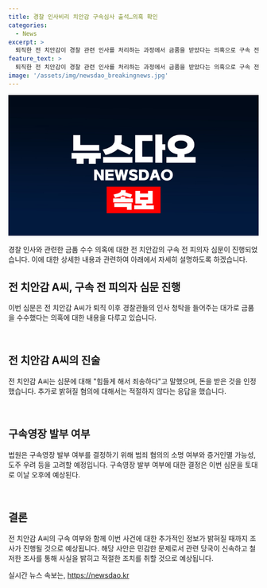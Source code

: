 ```yaml
---
title: 경찰 인사비리 치안감 구속심사 출석…의혹 확인
categories:
  - News
excerpt: >
  퇴직한 전 치안감이 경찰 관련 인사를 처리하는 과정에서 금품을 받았다는 의혹으로 구속 전 피의자 심문을 받았다. 혐의를 직접 인정하며 힘들게 해서 죄송하다고 말했으며, 추가 혐의에 관해선 적절하지 않다는 입장을 밝혔다. 대구지법은 증거 인멸 가능성과 도주 우려 등을 고려해 구속 여부를 결정할 예정이다. 인물 중심의 스캔들과 범죄 혐의로 사람들의 이목을 사로잡는 요약문이다.
feature_text: >
  퇴직한 전 치안감이 경찰 관련 인사를 처리하는 과정에서 금품을 받았다는 의혹으로 구속 전 피의자 심문을 받았다. 혐의를 직접 인정하며 힘들게 해서 죄송하다고 말했으며, 추가 혐의에 관해선 적절하지 않다는 입장을 밝혔다. 대구지법은 증거 인멸 가능성과 도주 우려 등을 고려해 구속 여부를 결정할 예정이다. 인물 중심의 스캔들과 범죄 혐의로 사람들의 이목을 사로잡는 요약문이다.
image: '/assets/img/newsdao_breakingnews.jpg'
---
```


<p><img src="/assets/img/newsdao_breakingnews.jpg" alt="cryptoinkorea 속보" /></p>

<p>경찰 인사와 관련한 금품 수수 의혹에 대한 전 치안감의 구속 전 피의자 심문이 진행되었습니다. 이에 대한 상세한 내용과 관련하여 아래에서 자세히 설명하도록 하겠습니다.</p>

<h2 data-ke-size="size26">전 치안감 A씨, 구속 전 피의자 심문 진행</h2>

<p>이번 심문은 전 치안감 A씨가 퇴직 이후 경찰관들의 인사 청탁을 들어주는 대가로 금품을 수수했다는 의혹에 대한 내용을 다루고 있습니다.</p>

<p data-ke-size="size16">&nbsp;</p>

<h2 data-ke-size="size26">전 치안감 A씨의 진술</h2>

<p>전 치안감 A씨는 심문에 대해 "힘들게 해서 죄송하다"고 말했으며, 돈을 받은 것을 인정했습니다. 추가로 밝혀질 혐의에 대해서는 적절하지 않다는 응답을 했습니다.</p>

<p data-ke-size="size16">&nbsp;</p>

<h2 data-ke-size="size26">구속영장 발부 여부</h2>

<p>법원은 구속영장 발부 여부를 결정하기 위해 범죄 혐의의 소명 여부와 증거인멸 가능성, 도주 우려 등을 고려할 예정입니다. 구속영장 발부 여부에 대한 결정은 이번 심문을 토대로 이날 오후에 예상된다.</p>

<p data-ke-size="size16">&nbsp;</p>

<h2 data-ke-size="size26">결론</h2>

<p>전 치안감 A씨의 구속 여부와 함께 이번 사건에 대한 추가적인 정보가 밝혀질 때까지 조사가 진행될 것으로 예상됩니다. 해당 사안은 민감한 문제로서 관련 당국이 신속하고 철저한 조사를 통해 사실을 밝히고 적절한 조치를 취할 것으로 예상됩니다.</p>
실시간 뉴스 속보는, <a href="https://newsdao.kr" rel="dofollow">https://newsdao.kr</a>


